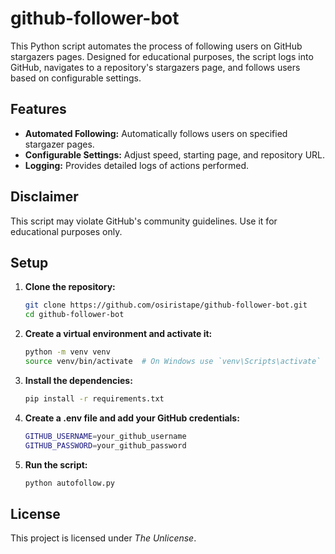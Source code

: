 # github-follower-bot
This Python script automates the process of following users on GitHub stargazers pages. Designed for educational purposes, the script logs into GitHub, navigates to a repository's stargazers page, and follows users based on configurable settings.

## Features
- **Automated Following:** Automatically follows users on specified stargazer pages.
- **Configurable Settings:** Adjust speed, starting page, and repository URL.
- **Logging:** Provides detailed logs of actions performed.

## Disclaimer

This script may violate GitHub's community guidelines. Use it for educational purposes only.

## Setup

1. **Clone the repository:** 
   ```sh
   git clone https://github.com/osiristape/github-follower-bot.git
   cd github-follower-bot
   ```
   
2. **Create a virtual environment and activate it:**
   ```sh
   python -m venv venv
   source venv/bin/activate  # On Windows use `venv\Scripts\activate`
   ```
   
3. **Install the dependencies:**
   ```sh
   pip install -r requirements.txt
   ```
   
4. **Create a .env file and add your GitHub credentials:**
   ```sh
   GITHUB_USERNAME=your_github_username
   GITHUB_PASSWORD=your_github_password
   ```
   
5. **Run the script:**
   ```sh
   python autofollow.py
   ```

## License

This project is licensed under *The Unlicense*.





